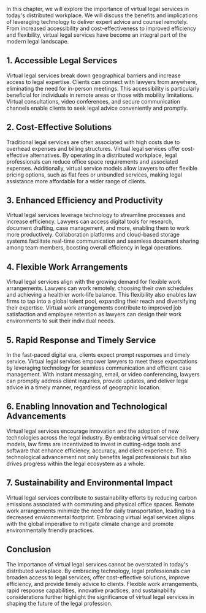 
In this chapter, we will explore the importance of virtual legal services in today's distributed workplace. We will discuss the benefits and implications of leveraging technology to deliver expert advice and counsel remotely. From increased accessibility and cost-effectiveness to improved efficiency and flexibility, virtual legal services have become an integral part of the modern legal landscape.

**1. Accessible Legal Services**
--------------------------------

Virtual legal services break down geographical barriers and increase access to legal expertise. Clients can connect with lawyers from anywhere, eliminating the need for in-person meetings. This accessibility is particularly beneficial for individuals in remote areas or those with mobility limitations. Virtual consultations, video conferences, and secure communication channels enable clients to seek legal advice conveniently and promptly.

**2. Cost-Effective Solutions**
-------------------------------

Traditional legal services are often associated with high costs due to overhead expenses and billing structures. Virtual legal services offer cost-effective alternatives. By operating in a distributed workplace, legal professionals can reduce office space requirements and associated expenses. Additionally, virtual service models allow lawyers to offer flexible pricing options, such as flat fees or unbundled services, making legal assistance more affordable for a wider range of clients.

**3. Enhanced Efficiency and Productivity**
-------------------------------------------

Virtual legal services leverage technology to streamline processes and increase efficiency. Lawyers can access digital tools for research, document drafting, case management, and more, enabling them to work more productively. Collaboration platforms and cloud-based storage systems facilitate real-time communication and seamless document sharing among team members, boosting overall efficiency in legal operations.

**4. Flexible Work Arrangements**
---------------------------------

Virtual legal services align with the growing demand for flexible work arrangements. Lawyers can work remotely, choosing their own schedules and achieving a healthier work-life balance. This flexibility also enables law firms to tap into a global talent pool, expanding their reach and diversifying their expertise. Virtual work arrangements contribute to improved job satisfaction and employee retention as lawyers can design their work environments to suit their individual needs.

**5. Rapid Response and Timely Service**
----------------------------------------

In the fast-paced digital era, clients expect prompt responses and timely service. Virtual legal services empower lawyers to meet these expectations by leveraging technology for seamless communication and efficient case management. With instant messaging, email, or video conferencing, lawyers can promptly address client inquiries, provide updates, and deliver legal advice in a timely manner, regardless of geographic location.

**6. Enabling Innovation and Technological Advancements**
---------------------------------------------------------

Virtual legal services encourage innovation and the adoption of new technologies across the legal industry. By embracing virtual service delivery models, law firms are incentivized to invest in cutting-edge tools and software that enhance efficiency, accuracy, and client experience. This technological advancement not only benefits legal professionals but also drives progress within the legal ecosystem as a whole.

**7. Sustainability and Environmental Impact**
----------------------------------------------

Virtual legal services contribute to sustainability efforts by reducing carbon emissions associated with commuting and physical office spaces. Remote work arrangements minimize the need for daily transportation, leading to a decreased environmental footprint. Embracing virtual legal services aligns with the global imperative to mitigate climate change and promote environmentally friendly practices.

**Conclusion**
--------------

The importance of virtual legal services cannot be overstated in today's distributed workplace. By embracing technology, legal professionals can broaden access to legal services, offer cost-effective solutions, improve efficiency, and provide timely advice to clients. Flexible work arrangements, rapid response capabilities, innovative practices, and sustainability considerations further highlight the significance of virtual legal services in shaping the future of the legal profession.
